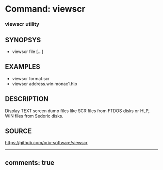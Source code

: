 # Command: viewscr

### viewscr utility

## SYNOPSYS
+ viewscr file [...]

## EXAMPLES
+ viewscr format.scr
+ viewscr address.win monac1.hlp

## DESCRIPTION
Display TEXT screen dump files like SCR files from FTDOS disks or HLP, WIN files from Sedoric disks.

## SOURCE
https://github.com/orix-software/viewscr

---
comments: true
---
